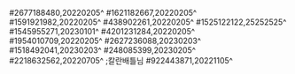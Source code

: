 #2677188480,20220205^
#1621182667,20220205^
#1591921982,20220205^
#438902261,20220205^
#1525122122,25252525^
#1545955271,20230101^
#4201231284,20220205^
#1954010709,20220205^
#2627236088,20230203^
#1518492041,20230203^
#248085399,20230205^
#2218632562,20220705^
;칼란배틀님
#922443871,20221105^
